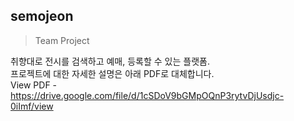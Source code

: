 ## semojeon
> Team Project

취향대로 전시를 검색하고 예매, 등록할 수 있는 플랫폼.   
프로젝트에 대한 자세한 설명은 아래 PDF로 대체합니다.  
View PDF - https://drive.google.com/file/d/1cSDoV9bGMpOQnP3rytvDjUsdjc-0iImf/view
